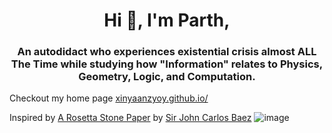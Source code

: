 <h1 align="center">Hi 👋, I'm Parth, </h1>
<h3 align="center">An autodidact who experiences existential crisis almost ALL The Time while studying how "Information" relates to Physics, Geometry, Logic, and Computation.</h3>

Checkout my home page [xinyaanzyoy.github.io/](xinyaanzyoy.github.io/)

Inspired by [A Rosetta Stone Paper](https://arxiv.org/abs/0903.0340) by [Sir John Carlos Baez](https://math.ucr.edu/home/baez/) ![image](https://github.com/XinYaanZyoy/XinYaanZyoy/assets/32465479/c69edc45-59ea-4247-a92b-2146443d7028)

